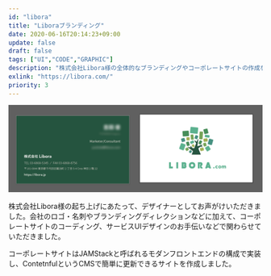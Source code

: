 ```yaml
---
id: "libora"
title: "Liboraブランディング"
date: 2020-06-16T20:14:23+09:00
update: false
draft: false
tags: ["UI","CODE","GRAPHIC"]
description: "株式会社Libora様の全体的なブランディングやコーポレートサイトの作成を行いました。"
exlink: "https://libora.com/"
priority: 3
---
```


![名刺のデザイン](card.png)

株式会社Libora様の起ち上げにあたって、デザイナーとしてお声がけいただきました。会社のロゴ・名刺やブランディングディレクションなどに加えて、コーポレートサイトのコーディング、サービスUIデザインのお手伝いなどで関わらせていただきました。

コーポレートサイトはJAMStackと呼ばれるモダンフロントエンドの構成で実装し、ContetnfulというCMSで簡単に更新できるサイトを作成しました。
